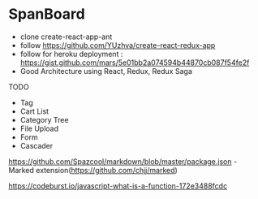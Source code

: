 # SpanBoard

- clone create-react-app-ant
- follow https://github.com/YUzhva/create-react-redux-app
- follow for heroku deployment : https://gist.github.com/mars/5e01bb2a074594b44870cb087f54fe2f
- Good Architecture using React, Redux, Redux Saga

TODO
- Tag
- Cart List
- Category Tree
- File Upload
- Form
- Cascader

https://github.com/Spazcool/markdown/blob/master/package.json  - Marked extension(https://github.com/chjj/marked)

https://codeburst.io/javascript-what-is-a-function-172e3488fcdc
